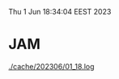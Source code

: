 Thu  1 Jun 18:34:04 EEST 2023
# JAM
<a href='./cache/202306/01_18.log'>./cache/202306/01_18.log</a>
